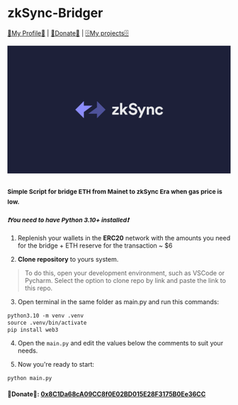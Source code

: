 # zkSync-Bridger

 [💎My Profile💎](https://github.com/ryu666zaki/) | [🍩Donate🍩](https://debank.com/profile/0x8c1da68ca09cc8f0e02bd015e28f3175b0ee36cc) | [🗄My projects🗄](https://github.com/ryu666zaki?tab=repositories) 

![](/assets/images/zksync.png)

### <sub>Simple Script for bridge ETH from Mainet to zkSync Era when gas price is low.</sub>

### <sup>***❗You need to have Python 3.10+ installed❗***</sup>

  1. Replenish your wallets in the **ERC20** network with the amounts you need for the bridge + ETH reserve for the transaction ~ $6

  2. **Clone repository** to yours system.

> To do this, open your development environment, such as VSCode or Pycharm. Select the option to clone repo by link and paste the link to this repo.

  3. Open terminal in the same folder as main.py and run this commands:

```
python3.10 -m venv .venv
source .venv/bin/activate
pip install web3
```

  4. Open the `main.py` and edit the values below the comments to suit your needs.

  5. Now you're ready to start:
  ```
  python main.py
  ```
#### 🍩Donate🍩: [0x8C1Da68cA09CC8f0E02BD015E28F3175B0Ee36CC](https://debank.com/profile/0x8c1da68ca09cc8f0e02bd015e28f3175b0ee36cc)
